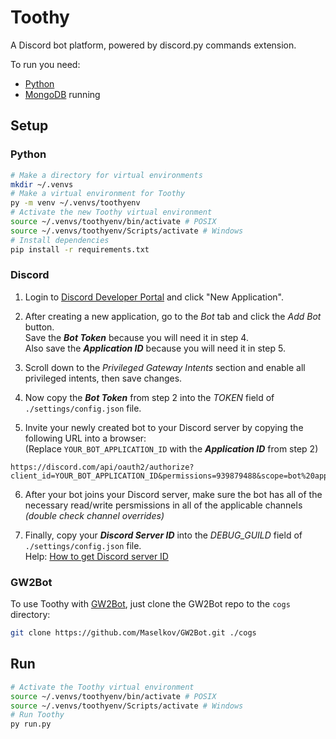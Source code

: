 # Toothy
A Discord bot platform, powered by discord.py commands extension.

To run you need:
 * [Python](https://www.python.org/downloads/)
 * [MongoDB](https://www.mongodb.com/try/download/community) running

## Setup

### Python
``` bash
# Make a directory for virtual environments
mkdir ~/.venvs
# Make a virtual environment for Toothy
py -m venv ~/.venvs/toothyenv
# Activate the new Toothy virtual environment
source ~/.venvs/toothyenv/bin/activate # POSIX
source ~/.venvs/toothyenv/Scripts/activate # Windows
# Install dependencies
pip install -r requirements.txt
```

### Discord
1. Login to [Discord Developer Portal](https://discord.com/developers/applications) and click "New Application".

2. After creating a new application, go to the *Bot* tab and click the *Add Bot* button.  
  Save the ***Bot Token*** because you will need it in step 4.  
  Also save the ***Application ID*** because you will need it in step 5.

3. Scroll down to the *Privileged Gateway Intents* section and enable all privileged intents, then save changes.

4. Now copy the ***Bot Token*** from step 2 into the *TOKEN* field of `./settings/config.json` file.

5. Invite your newly created bot to your Discord server by copying the following URL into a browser:  
  (Replace `YOUR_BOT_APPLICATION_ID` with the ***Application ID*** from step 2)  
  ```
  https://discord.com/api/oauth2/authorize?client_id=YOUR_BOT_APPLICATION_ID&permissions=939879488&scope=bot%20applications.commands
  ```

6. After your bot joins your Discord server, make sure the bot has all of the necessary read/write persmissions in all of the applicable channels *(double check channel overrides)*

7. Finally, copy your ***Discord Server ID*** into the *DEBUG_GUILD* field of `./settings/config.json` file.  
  Help: [How to get Discord server ID](https://support.discord.com/hc/en-us/articles/206346498-Where-can-I-find-my-User-Server-Message-ID-)

### GW2Bot
To use Toothy with [GW2Bot](https://github.com/Maselkov/GW2Bot), just clone the GW2Bot repo to the `cogs` directory:
``` bash
git clone https://github.com/Maselkov/GW2Bot.git ./cogs
```

## Run
``` bash
# Activate the Toothy virtual environment
source ~/.venvs/toothyenv/bin/activate # POSIX
source ~/.venvs/toothyenv/Scripts/activate # Windows
# Run Toothy
py run.py
```